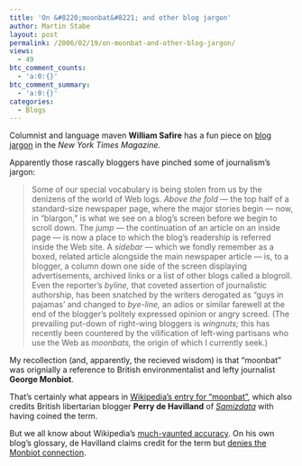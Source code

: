 ```yaml
---
title: 'On &#8220;moonbat&#8221; and other blog jargon'
author: Martin Stabe
layout: post
permalink: /2006/02/19/on-moonbat-and-other-blog-jargon/
views:
  - 49
btc_comment_counts:
  - 'a:0:{}'
btc_comment_summary:
  - 'a:0:{}'
categories:
  - Blogs
---
```

Columnist and language maven **William Safire** has a fun piece on [blog jargon][1] in the *New York Times Magazine.* 

Apparently those rascally bloggers have pinched some of journalism&rsquo;s jargon:

> Some of our special vocabulary is being stolen from us by the denizens of the world of Web logs. *Above the fold* &mdash; the top half of a standard-size newspaper page, where the major stories begin &mdash; now, in &ldquo;blargon,&rdquo; is what we see on a blog&rsquo;s screen before we begin to scroll down. The *jump* &mdash; the continuation of an article on an inside page &mdash; is now a place to which the blog&rsquo;s readership is referred inside the Web site. A *sidebar* &mdash; which we fondly remember as a boxed, related article alongside the main newspaper article &mdash; is, to a blogger, a column down one side of the screen displaying advertisements, archived links or a list of other blogs called a blogroll. Even the reporter&rsquo;s *byline,* that coveted assertion of journalistic authorship, has been snatched by the writers derogated as &ldquo;guys in pajamas&rsquo; and changed to *bye-line,* an adios or similar farewell at the end of the blogger&rsquo;s politely expressed opinion or angry screed. (The prevailing put-down of right-wing bloggers is *wingnuts;* this has recently been countered by the vilification of left-wing partisans who use the Web as *moonbats,* the origin of which I currently seek.)

My recollection (and, apparently, the recieved wisdom) is that &ldquo;moonbat&rdquo; was orignially a reference to British environmentalist and lefty journalist **George Monbiot**. 

That&rsquo;s certainly what appears in [Wikipedia&rsquo;s entry for &ldquo;moonbat&rdquo;][2], which also credits British libertarian blogger **Perry de Havilland** of *[Samizdata][3]* with having coined the term. 

But we all know about Wikipedia&rsquo;s [much-vaunted accuracy][4]. On his own blog&rsquo;s glossary, de Havilland claims credit for the term but [denies the Monbiot connection][5].

 [1]: http://www.nytimes.com/2006/02/19/magazine/19wwln_safire.html?ex=1298005200&en=a5d02adfe7aca7c6&ei=5088&partner=rssnyt&emc=rss
 [2]: http://en.wikipedia.org/wiki/Moonbat
 [3]: http://www.samizdata.net/
 [4]: http://www.theregister.co.uk/2005/12/16/wikipedia_britannica_science_comparison/
 [5]: http://www.samizdata.net/blog/glossary_archives/001981.html